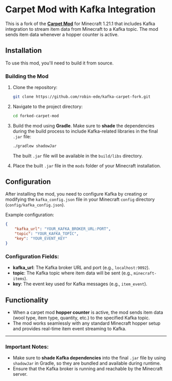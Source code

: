 # Carpet Mod with Kafka Integration

This is a fork of the [**Carpet Mod**](https://github.com/gnembon/fabric-carpet/) for Minecraft 1.21.1 that includes Kafka integration to stream item data from Minecraft to a Kafka topic. The mod sends item data whenever a hopper counter is active.

## Installation

To use this mod, you'll need to build it from source.

### Building the Mod

1. Clone the repository:
   ```bash
   git clone https://github.com/robin-ede/kafka-carpet-fork.git
   ```
   
2. Navigate to the project directory:
   ```bash
   cd forked-carpet-mod
   ```

3. Build the mod using **Gradle**. Make sure to **shade** the dependencies during the build process to include Kafka-related libraries in the final `.jar` file:
   ```bash
   ./gradlew shadowJar
   ```

   The built `.jar` file will be available in the `build/libs` directory.

4. Place the built `.jar` file in the `mods` folder of your Minecraft installation.

## Configuration

After installing the mod, you need to configure Kafka by creating or modifying the `kafka_config.json` file in your Minecraft `config` directory (`config/kafka_config.json`).

Example configuration:

```json
{
    "kafka_url": "YOUR_KAFKA_BROKER_URL:PORT",
    "topic": "YOUR_KAFKA_TOPIC",
    "key": "YOUR_EVENT_KEY"
}
```

### Configuration Fields:
- **kafka_url**: The Kafka broker URL and port (e.g., `localhost:9092`).
- **topic**: The Kafka topic where item data will be sent (e.g., `minecraft-items`).
- **key**: The event key used for Kafka messages (e.g., `item_event`).

## Functionality

- When a carpet mod **hopper counter** is active, the mod sends item data (wool type, item type, quantity, etc.) to the specified Kafka topic.
- The mod works seamlessly with any standard Minecraft hopper setup and provides real-time item event streaming to Kafka.

---

### Important Notes:

- Make sure to **shade Kafka dependencies** into the final `.jar` file by using `shadowJar` in Gradle, so they are bundled and available during runtime.
- Ensure that the Kafka broker is running and reachable by the Minecraft server.
